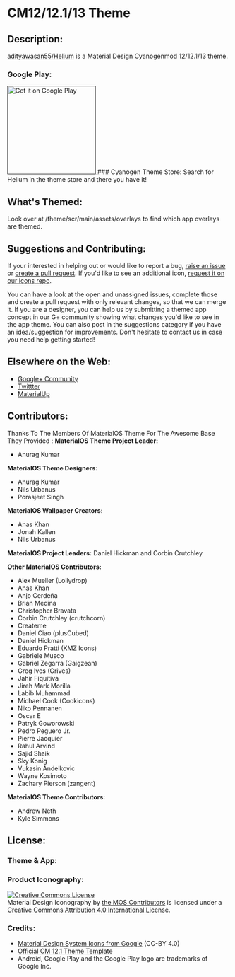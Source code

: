 ﻿# CM12/12.1/13 Theme

## Description:

[adityawasan55/Helium](https://github.com/AdityaWasan55/Helium) is a Material Design Cyanogenmod 12/12.1/13 theme.

### Google Play:
<a href="">
  <img alt="Get it on Google Play" width="200px" src="https://play.google.com/intl/en_us/badges/images/apps/en-play-badge-border.png" />
</a>
### Cyanogen Theme Store:
Search for Helium in the theme store and there you have it!

## What's Themed:
Look over at /theme/scr/main/assets/overlays to find which app overlays are themed.


## Suggestions and Contributing:

If your interested in helping out or would like to report a bug, [raise an issue](https://github.com/AdityaWasan55/Helium/issues/new) or [create a pull request](https://github.com/AdityaWasan55/Helium/pull/new). If you'd like to see an additional icon, [request it on our Icons repo](https://github.com/AdityaWasan55/Icons/issues/new?title=[Request]%20Icon%20Name&body=-%20[%20]%20Icon%20Name).

You can have a look at the open and unassigned issues, complete those and create a pull request with only relevant changes, so that we can merge it. If you are a designer, you can help us by submitting a themed app concept in our G+ community showing what changes you'd like to see in the app theme. You can also post in the suggestions category if you have an idea/suggestion for improvements. Don't hesitate to contact us in case you need help getting started!

## Elsewhere on the Web:
* [Google+ Community]()
* [Twittter](https://twitter.com/)
* [MaterialUp](http://www.materialup.com/)

## Contributors:
Thanks To The Members Of MaterialOS Theme For The Awesome Base They Provided :
**MaterialOS Theme Project Leader:**
- Anurag Kumar

**MaterialOS Theme Designers:**
- Anurag Kumar
- Nils Urbanus
- Porasjeet Singh

**MaterialOS Wallpaper Creators:**
- Anas Khan
- Jonah Kallen
- Nils Urbanus

**MaterialOS Project Leaders:**
Daniel Hickman and Corbin Crutchley

**Other MaterialOS Contributors:**
- Alex Mueller (Lollydrop)
- Anas Khan
- Anjo Cerdeña
- Brian Medina
- Christopher Bravata
- Corbin Crutchley (crutchcorn)
- Createme
- Daniel Ciao (plusCubed)
- Daniel Hickman
- Eduardo Pratti (KMZ Icons)
- Gabriele Musco
- Gabriel Zegarra (Gaigzean)
- Greg Ives (Grives)
- Jahir Fiquitiva
- Jireh Mark Morilla
- Labib Muhammad
- Michael Cook (Cookicons)
- Niko Pennanen
- Oscar E
- Patryk Goworowski
- Pedro Peguero Jr.
- Pierre Jacquier
- Rahul Arvind
- Sajid Shaik
- Sky Konig
- Vukasin Andelkovic
- Wayne Kosimoto
- Zachary Pierson (zangent)

**MaterialOS Theme Contributors:**
- Andrew Neth
- Kyle Simmons


## License:

### Theme & App:


### Product Iconography:
<a rel="license" href="http://creativecommons.org/licenses/by/4.0/"><img alt="Creative Commons License" style="border-width:0" src="https://i.creativecommons.org/l/by/4.0/88x31.png" /></a><br /><span xmlns:dct="http://purl.org/dc/terms/" href="http://purl.org/dc/dcmitype/StillImage" property="dct:title" rel="dct:type">Material Design Iconography</span> by <a xmlns:cc="http://creativecommons.org/ns#" href="https://github.com/materialos/Icons" property="cc:attributionName" rel="cc:attributionURL">the MOS Contributors</a> is licensed under a <a rel="license" href="http://creativecommons.org/licenses/by/4.0/">Creative Commons Attribution 4.0 International License</a>.

### Credits:
- [Material Design System Icons from Google](https://github.com/google/material-design-icons) (CC-BY 4.0)
- [Official CM 12.1 Theme Template](https://github.com/cyngn/android_packages_themes_Template)
- Android, Google Play and the Google Play logo are trademarks of Google Inc.

